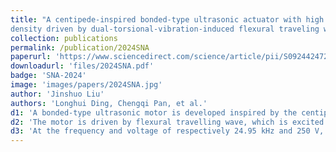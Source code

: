 ```yaml
---
title: "A centipede-inspired bonded-type ultrasonic actuator with high thrust force
density driven by dual-torsional-vibration-induced flexural traveling waves"
collection: publications
permalink: /publication/2024SNA
paperurl: 'https://www.sciencedirect.com/science/article/pii/S0924424724007271'
downloadurl: 'files/2024SNA.pdf'
badge: 'SNA-2024'
image: 'images/papers/2024SNA.jpg'
author: 'Jinshuo Liu'
authors: 'Longhui Ding, Chengqi Pan, et al.'
d1: 'A bonded-type ultrasonic motor is developed inspired by the centipede; this is a feature in the bionic aspect.'
d2: 'The motor is driven by flexural travelling wave, which is excited by dual second-order torsinal vibrations; this is a feature in the technical aspect.'
d3: 'At the frequency and voltage of respectively 24.95 kHz and 250 V, the motor produces the sliding speed, the maximal thrust force, the maximal output power, and the maximal efficiency of 630 mm/s, 4.38 N, 527.8 mW, and 21.3 %, respectively. Moreover, it yields the thrust force density and the power density of 151.2 N/kg and 18.2 W/kg, respectively.'
---
```


